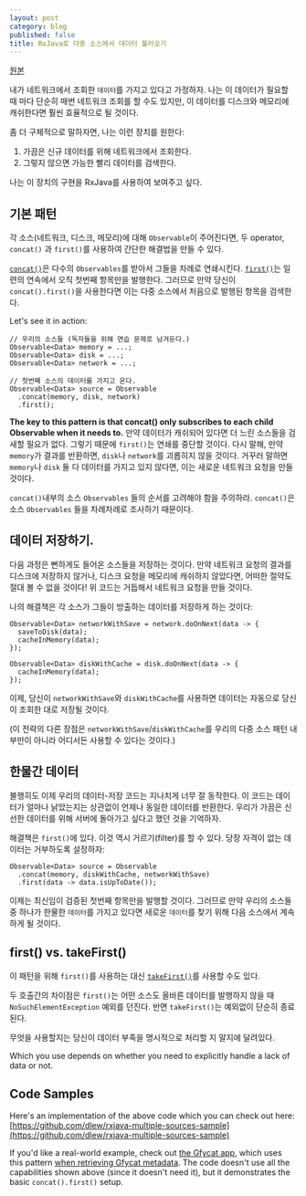 ```yaml
---
layout: post
category: blog
published: false
title: RxJava로 다중 소스에서 데이터 불러오기
---
```

[원본](http://blog.danlew.net/2015/06/22/loading-data-from-multiple-sources-with-rxjava/)

내가 네트워크에서 조회한 `데이터`를 가지고 있다고 가정하자. 나는 이 데이터가 필요할 때 마다 단순히 매번 네트워크 조회를 할 수도 있지만, 이 데이터를 디스크와 메모리에 캐쉬한다면 훨씬 효율적으로 될 것이다.

좀 더 구체적으로 말하자면, 나는 이런 장치를 원한다:

1. 가끔은 신규 데이터를 위해 네트워크에서 조회한다.
2. 그렇지 않으면 가능한 빨리 데이터를 검색한다.

나는 이 장치의 구현을 RxJava를 사용하여 보여주고 싶다.

##  기본 패턴

각 소스(네트워크, 디스크, 메모리)에 대해 `Observable`이 주어진다면, 두 operator, `concat()` 과 `first()`를 사용하여 간단한 해결법을 만들 수 있다.

[`concat()`](http://reactivex.io/documentation/operators/concat.html)은 다수의  `Observables`를 받아서 그들을 차례로 연쇄시킨다. [`first()`](http://reactivex.io/documentation/operators/first.html)는 일련의 연속에서 오직 첫번째 항목만을 발행한다. 그러므로 만약 당신이  `concat().first()`을 사용한다면 이는 다중 소스에서 처음으로 발행된 항목을 검색한다.

Let's see it in action:

    // 우리의 소스들 (독자들을 위해 연습 문제로 남겨둔다.)
    Observable<Data> memory = ...;  
    Observable<Data> disk = ...;  
    Observable<Data> network = ...;

    // 첫번째 소스의 데이터를 가지고 온다.
    Observable<Data> source = Observable  
      .concat(memory, disk, network)
      .first();

**The key to this pattern is that concat() only subscribes to each child Observable when it needs to.** 만약 데이터가 캐쉬되어 있다면 더 느린 소스들을 검새할 필요가 없다. 그렇기 때문에 `first()`는 연쇄를 중단할 것이다. 다시 말해, 만약 `memory`가 결과를 반환하면, `disk`나 `network`를 괴롭히지 않을 것이다. 거꾸러 말하면 `memory`나 `disk` 둘 다 데이터를 가지고 있지 않다면, 이는 새로운 네트워크 요청을 만들 것이다.

 `concat()`내부의 소스 `Observables` 들의 순서를 고려해야 함을 주의하라.  `concat()`은 소스 `Observables` 들을 차례차례로 조사하기 때문이다.

## 데이터 저장하기.

다음 과정은 뻔하게도 들어온 소스들을 저장하는 것이다. 만약 네트워크 요청의 결과를 디스크에 저장하지 않거나, 디스크 요청을 메모리에 캐쉬하지 않았다면, 어떠한 절약도 절대 볼 수 없을 것이다! 위 코드는 거듭해서 네트워크 요청을 만들 것이다.

나의 해결책은 각 소스가 그들이 방출하는 데이터를 저장하게 하는 것이다:

    Observable<Data> networkWithSave = network.doOnNext(data -> {  
      saveToDisk(data);
      cacheInMemory(data);
    });

    Observable<Data> diskWithCache = disk.doOnNext(data -> {  
      cacheInMemory(data);
    });

이제, 당신이 `networkWithSave`와 `diskWithCache`를 사용하면 데이터는 자동으로 당신이 조회한 대로 저장될 것이다.

(이 전략의 다른 장점은 `networkWithSave`/`diskWithCache`를 우리의 다중 소스 패턴 내부만이 아니라 어디서든 사용할 수 있다는 것이다.)

## 한물간 데이터

불행히도 이제 우리의 데이터-저장 코드는 지나치게 너무 잘 동작한다. 이 코드는 데이터가 얼마나 낡았는지는 상관없이 언제나 동일한 데이터를 반환한다. 우리가 가끔은 신선한 데이터를 위해 서버에 돌아가고 싶다고 했던 것을 기억하자.

해결책은 `first()`에 있다. 이것 역시 거르기(filter)를 할 수 있다. 당장 자격이 없는 데이터는 거부하도록 설정하자:

    Observable<Data> source = Observable  
      .concat(memory, diskWithCache, networkWithSave)
      .first(data -> data.isUpToDate());

이제는 최신임이 검증된 첫번째 항목만을 발행할 것이다. 그러므로 만약 우리의 소스들 중 하나가 한물한 `데이터`를 가지고 있다면 새로운 `데이터`를 찾기 위해 다음 소스에서 계속 하게 될 것이다.

## first() vs. takeFirst()

이 패턴을 위해 `first()`를 사용하는 대신 [`takeFirst()`](http://reactivex.io/RxJava/javadoc/rx/Observable.html#takeFirst(rx.functions.Func1))를 사용할 수도 있다.

두 호출간의 차이점은 `first()`는 어떤 소스도 올바른 데이터를 발행하지 않을 때 `NoSuchElementException` 예외를 던진다. 반면 `takeFirst()`는 예외없이 단순히 종료된다.

무엇을 사용할지는 당신이 데이터 부족을 명시적으로 처리할 지 말지에 달려있다.

Which you use depends on whether you need to explicitly handle a lack of data or not.

## Code Samples

Here's an implementation of the above code which you can check out here:[https://github.com/dlew/rxjava-multiple-sources-sample](https://github.com/dlew/rxjava-multiple-sources-sample)

If you'd like a real-world example, check out [the Gfycat app](https://github.com/dlew/android-gfycat), which uses this pattern [when retrieving Gfycat metadata](https://github.com/dlew/android-gfycat/blob/6154ab4bf056a080a0d4fbc69c63594d2b3a4387/Gfycat/src/main/java/net/danlew/gfycat/service/GfycatService.java#L61-L76). The code doesn't use all the capabilities shown above (since it doesn't need it), but it demonstrates the basic `concat().first()` setup.